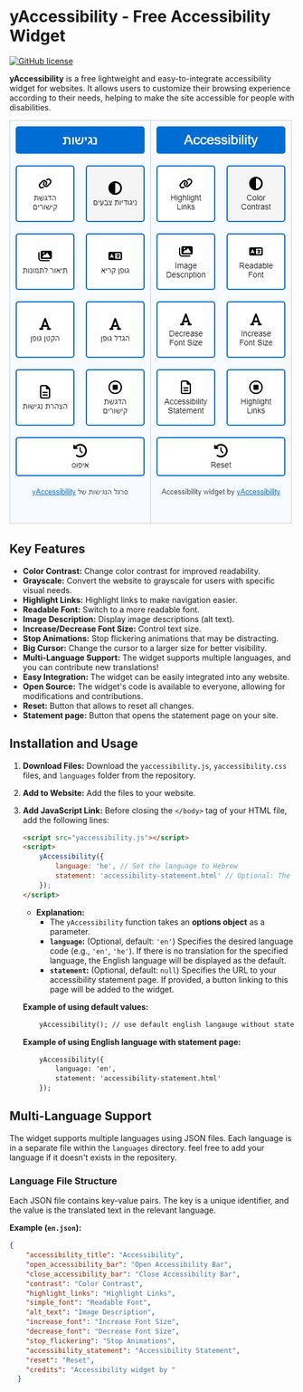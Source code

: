# yAccessibility - Free Accessibility Widget

[![GitHub license](https://img.shields.io/github/license/yortem/yAccessibility)](https://github.com/yortem/yAccessibility/blob/main/LICENSE)

**yAccessibility** is a free lightweight and easy-to-integrate accessibility widget for websites. It allows users to customize their browsing experience according to their needs, helping to make the site accessible for people with disabilities.

![A screenshot of the widget](yaccessibility-screenshot.jpg)

## Key Features

*   **Color Contrast:** Change color contrast for improved readability.
*   **Grayscale:** Convert the website to grayscale for users with specific visual needs.
*   **Highlight Links:** Highlight links to make navigation easier.
*   **Readable Font:** Switch to a more readable font.
*   **Image Description:** Display image descriptions (alt text).
*   **Increase/Decrease Font Size:** Control text size.
*   **Stop Animations:** Stop flickering animations that may be distracting.
*   **Big Cursor:** Change the cursor to a larger size for better visibility.
*   **Multi-Language Support:** The widget supports multiple languages, and you can contribute new translations!
*   **Easy Integration:** The widget can be easily integrated into any website.
*   **Open Source:** The widget's code is available to everyone, allowing for modifications and contributions.
*   **Reset:** Button that allows to reset all changes.
*   **Statement page:** Button that opens the statement page on your site.

## Installation and Usage

1.  **Download Files:** Download the `yaccessibility.js`, `yaccessibility.css` files, and `languages` folder from the repository.
2.  **Add to Website:** Add the files to your website.
3.  **Add JavaScript Link:** Before closing the `</body>` tag of your HTML file, add the following lines:

    ```html
    <script src="yaccessibility.js"></script>
    <script>
        yAccessibility({
            language: 'he', // Set the language to Hebrew
            statement: 'accessibility-statement.html' // Optional: The URL to the accessibility statement file
        });
    </script>
    ```

    *   **Explanation:**
        *   The `yAccessibility` function takes an **options object** as a parameter.
        *   **`language`:** (Optional, default: `'en'`) Specifies the desired language code (e.g., `'en'`, `'he'`). If there is no translation for the specified language, the English language will be displayed as the default.
        *   **`statement`:** (Optional, default: `null`) Specifies the URL to your accessibility statement page. If provided, a button linking to this page will be added to the widget.

    **Example of using default values:**
    ```html
        yAccessibility(); // use default english langauge without statement page
    ```
    **Example of using English language with statement page:**
    ```html
        yAccessibility({
            language: 'en', 
            statement: 'accessibility-statement.html'
        });
    ```

## Multi-Language Support

The widget supports multiple languages using JSON files. Each language is in a separate file within the `languages` directory. feel free to add your language if it doesn't exists in the repositery. 

### Language File Structure

Each JSON file contains key-value pairs. The key is a unique identifier, and the value is the translated text in the relevant language.

**Example (`en.json`):**

```json
{
    "accessibility_title": "Accessibility",
    "open_accessibility_bar": "Open Accessibility Bar",
    "close_accessibility_bar": "Close Accessibility Bar",
    "contrast": "Color Contrast",
    "highlight_links": "Highlight Links",
    "simple_font": "Readable Font",
    "alt_text": "Image Description",
    "increase_font": "Increase Font Size",
    "decrease_font": "Decrease Font Size",
    "stop_flickering": "Stop Animations",
    "accessibility_statement": "Accessibility Statement",
    "reset": "Reset",
    "credits": "Accessibility widget by "
  }
  ```